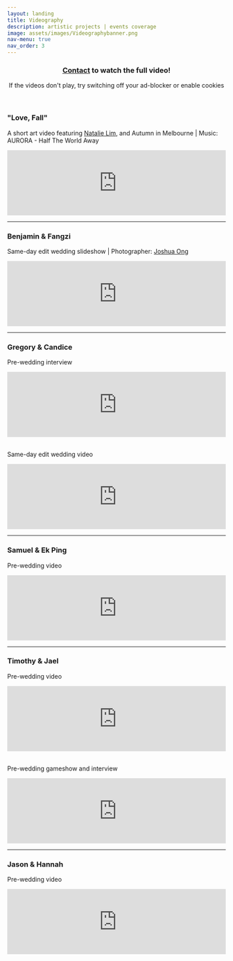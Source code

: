 ```yaml
---
layout: landing
title: Videography
description: artistic projects | events coverage
image: assets/images/Videographybanner.png
nav-menu: true
nav_order: 3
---
```


<link rel="stylesheet" type="text/css" media="all" href="video_markdown.css" />

<!-- Main -->
<div id="main">

<!-- One -->
<section id="one">
	<div class="inner">
		<header class="major">
			<h3><u class='dotted'><a href="mailto:annabellekyonteo@gmail.com">Contact</a></u> to watch the full video!</h3>
			<p>If the videos don't play, try switching off your ad-blocker or enable cookies</p>
		</header>

<!-- Two -->
<!-- video 8 -->
<h3>"Love, Fall"</h3>
<p class="reduce_space">A short art video featuring <a href="https://www.instagram.com/_natalielim/">Natalie Lim</a>, and Autumn in Melbourne | Music: AURORA - Half The World Away</p>
<div>
	<div class="iframe-container">
  		<iframe src="https://drive.google.com/file/d/1scBpsV-Yg_lIEEi6Xs1KOOQY2rZMRsX2/preview" width="100%" frameborder="0" allow="accelerometer; autoplay; encrypted-media; gyroscope; picture-in-picture" allowfullscreen loading="lazy"></iframe>
	</div>
</div>

<!-- video 7 -->
<hr>
<h3>Benjamin & Fangzi</h3>
<p  class="reduce_space">Same-day edit wedding slideshow | Photographer: <a href="https://www.instagram.com/joshieeeeee/">Joshua Ong</a></p>
<div>
	<div class="iframe-container">
  		<iframe src="https://drive.google.com/file/d/1QTiwx9p7w14Yc7R07bwRlUVxdC8harBn/preview" width="100%" frameborder="0" allow="accelerometer; autoplay; encrypted-media; gyroscope; picture-in-picture" allowfullscreen loading="lazy"></iframe>
	</div>
</div>

<!-- video 6 -->
<hr>
<h3>Gregory & Candice</h3>
<p class="reduce_space">Pre-wedding interview</p>
<div>
	<div class="iframe-container">
  		<iframe src="https://drive.google.com/file/d/1g3-LVg-v4Yw6p_cY01mwmIcofH1XCSB7/preview" width="100%" frameborder="0" allow="accelerometer; autoplay; encrypted-media; gyroscope; picture-in-picture" allowfullscreen loading="lazy"></iframe>
	</div>
</div>

<!-- video 5 -->
<br>
<p class="reduce_space">Same-day edit wedding video</p>
<div>
	<div class="iframe-container">
  		<iframe src="https://drive.google.com/file/d/1UN4LnIaGza_wGuvUB1LjGiPLToFOC104/preview" width="100%" frameborder="0" title="Responsive iframe example" allow="accelerometer; autoplay; encrypted-media; gyroscope; picture-in-picture" allowfullscreen loading="lazy"></iframe>	
	</div>
</div>

<!-- video 4 -->
<hr>
<h3>Samuel & Ek Ping</h3>
<p class="reduce_space">Pre-wedding video</p>
<div>
	<div class="iframe-container">
  		<iframe src="https://drive.google.com/file/d/139IZ3ocRbljHfjWZHSF496XE8E9F78mo/preview" width="100%" frameborder="0" title="Responsive iframe example" allow="accelerometer; autoplay; encrypted-media; gyroscope; picture-in-picture" allowfullscreen loading="lazy"></iframe>
	</div>
</div>

<!-- video 3 -->
<hr>
<h3>Timothy & Jael</h3>
<p class="reduce_space">Pre-wedding video</p>
<div>
	<div class="iframe-container">
  		<iframe src="https://drive.google.com/file/d/1XxNkWTg9SRP1IprHZa-AuHDnrmA-NgLk/preview" width="100%" frameborder="0" title="Responsive iframe example" allow="accelerometer; autoplay; encrypted-media; gyroscope; picture-in-picture" allowfullscreen loading="lazy"></iframe>
	</div>
</div>

<!-- video 2 -->
<br>
<p class="reduce_space">Pre-wedding gameshow and interview</p>
<div>
	<div class="iframe-container">
  		<iframe src="https://drive.google.com/file/d/1vPw5Tbu_fWL4_6On8fUyU0JfxnGRPyw8/preview" width="100%" frameborder="0" title="Responsive iframe example" allow="accelerometer; autoplay; encrypted-media; gyroscope; picture-in-picture" allowfullscreen loading="lazy"></iframe>
    </div>
</div>

 <!-- video 1 -->
<hr>
<h3>Jason & Hannah</h3>
<p class="reduce_space">Pre-wedding video</p>
<div>
	<div class="iframe-container">
  		<iframe src="https://drive.google.com/file/d/1abBi4_g21B1zsq4-unKG6ltnELcH6XDw/preview" width="100%" frameborder="0" title="Responsive iframe example" allow="accelerometer; autoplay; encrypted-media; gyroscope; picture-in-picture" allowfullscreen loading="lazy"></iframe>
	</div>
</div>
